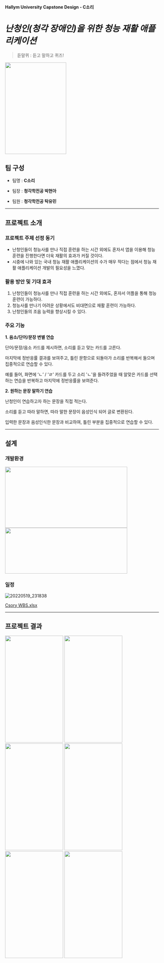 #### Hallym University Capstone Design - C소리
# *난청인(청각 장애인)을 위한 청능 재활 애플리케이션*

> 듣말퀴 : 듣고 말하고 퀴즈!

<img src=https://user-images.githubusercontent.com/101167304/169322704-798b07b9-e055-45ca-affd-82c46cb5dbf5.png width="200" height="300"/> 






## 팀 구성

- 팀명 : **C소리**

- 팀장 : **청각학전공 박현아**

- 팀원 : **청각학전공 탁유민**

---
## 프로젝트 소개

### 프로젝트 주제 선정 동기 
- 난청인들이 청능사를 만나 직접 훈련을 하는 시간 외에도 혼자서 앱을 이용해 청능 훈련을 진행한다면 더욱 재활의 효과가 커질 것이다. 
- 시중에 나와 있는 국내 청능 재활 애플리케이션의 수가 매우 적다는 점에서 청능 재활 애플리케이션 개발의 필요성을 느꼈다.
### 활용 방안 및 기대 효과
1. 난청인들이 청능사를 만나 직접 훈련을 하는 시간 외에도, 혼자서 어플을 통해 청능 훈련이 가능하다. 
2. 청능사를 만나기 어려운 상황에서도 비대면으로 재활 훈련이 가능하다. 
3. 난청인들의 조음 능력을 향상시킬 수 있다.

### 주요 기능
**1. 음소/단어/문장 변별 연습**

단어/문장/음소 카드를 제시하면, 소리를 듣고 맞는 카드를 고른다. 

마지막에 정반응률 결과를 보여주고, 틀린 문항으로 되돌아가 소리를 반복해서 들으며 집중적으로 연습할 수 있다.

예를 들어, 화면에 ‘ㄴ’ / ‘ㄹ’ 카드를 두고 소리 'ㄴ'을 들려주었을 때 알맞은 카드를 선택하는 연습을 반복하고 마지막에 정반응률을 보여준다.


**2. 원하는 문장 말하기 연습**

난청인이 연습하고자 하는 문장을 직접 적는다. 

소리를 듣고 따라 말하면, 따라 말한 문장이 음성인식 되어 글로 변환된다. 

입력한 문장과 음성인식한 문장과 비교하여, 틀린 부분을 집중적으로 연습할 수 있다.


---
## 설계
### 개발환경





<img src= https://user-images.githubusercontent.com/101167304/169302696-0905267e-9ff2-41fc-baeb-56531ce3a936.png  width="400" height="200"/> <img src= https://user-images.githubusercontent.com/101167304/169317016-160a231a-b753-4ea4-91da-ff7b75ada7b7.png  width="400" height="150"/>                                                                                                                                         
                                                                                                                                         





### 일정
![20220519_231838](https://user-images.githubusercontent.com/101167304/169317862-c9e2db85-3a1a-48b8-b0c7-7996d6c75f33.jpg)

[Csory WBS.xlsx](https://github.com/teamCsory/CapstoneDesign_Csory/files/8730165/Csory.WBS.xlsx)



---
## 프로젝트 결과
<img src=https://user-images.githubusercontent.com/101167304/169517657-cb6f7aeb-83ff-42c5-a323-3cd47421cf3e.jpg width="190" height="350"/> <img src=https://user-images.githubusercontent.com/101167304/169516025-9a732f72-c164-41f0-81bf-483f4c01f343.jpg width="190" height="350"/> <img src=https://user-images.githubusercontent.com/101167304/169516057-c02a4328-f46f-4a3f-99ed-1b73d0207a2e.jpg width="190" height="350"/>
<img src=https://user-images.githubusercontent.com/101167304/169516095-a7308f77-3a25-43fc-b636-4a544e0bb42d.jpg width="190" height="350"/> <img src=https://user-images.githubusercontent.com/101167304/169516107-902a9de8-7b1e-41d0-b33f-ebce6297cc3c.jpg width="190" height="350"/> <img src=https://user-images.githubusercontent.com/101167304/169516119-9d9abf59-a207-49e7-b78b-9b58d9e5c21a.jpg width="190" height="350"/>








